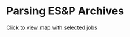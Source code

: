 # Parsing ES&P Archives



[Click to view map with selected jobs](http://htmlpreview.github.io/?https://github.com/jzhang17/ESnP/blob/master/Folium.html)
